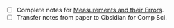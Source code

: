 - [ ] Complete notes for [Measurements and their Errors](obsidian://open?vault=Obsidian%20Vault&file=Physics%2FMeasurements%20and%20their%20Errors).
- [ ] Transfer notes from paper to Obsidian for Comp Sci.